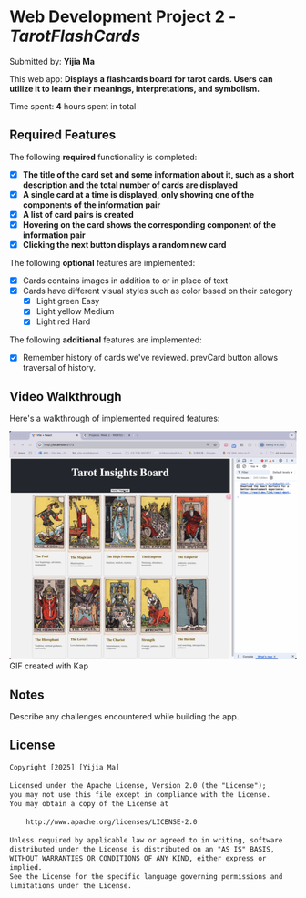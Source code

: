 # Web Development Project 2 - *TarotFlashCards*

Submitted by: **Yijia Ma**

This web app: **Displays a flashcards board for tarot cards. Users can utilize it to learn their meanings, interpretations, and symbolism.**

Time spent: **4** hours spent in total

## Required Features

The following **required** functionality is completed:

- [X] **The title of the card set and some information about it, such as a short description and the total number of cards are displayed**
- [X] **A single card at a time is displayed, only showing one of the components of the information pair**
- [X] **A list of card pairs is created**
- [X] **Hovering on the card shows the corresponding component of the information pair**
- [X] **Clicking the next button displays a random new card**

The following **optional** features are implemented:

- [X] Cards contains images in addition to or in place of text
- [X] Cards have different visual styles such as color based on their category
  - [X] Light green Easy
  - [X] Light yellow Medium
  - [X] Light red Hard

The following **additional** features are implemented:

* [X] Remember history of cards we've reviewed. prevCard button allows traversal of history.

## Video Walkthrough

Here's a walkthrough of implemented required features:

<img src='src/images/project2.gif' title='Video Walkthrough' width='' alt='Video Walkthrough' />
GIF created with Kap

## Notes

Describe any challenges encountered while building the app.

## License

    Copyright [2025] [Yijia Ma]

    Licensed under the Apache License, Version 2.0 (the "License");
    you may not use this file except in compliance with the License.
    You may obtain a copy of the License at

        http://www.apache.org/licenses/LICENSE-2.0

    Unless required by applicable law or agreed to in writing, software
    distributed under the License is distributed on an "AS IS" BASIS,
    WITHOUT WARRANTIES OR CONDITIONS OF ANY KIND, either express or implied.
    See the License for the specific language governing permissions and
    limitations under the License.